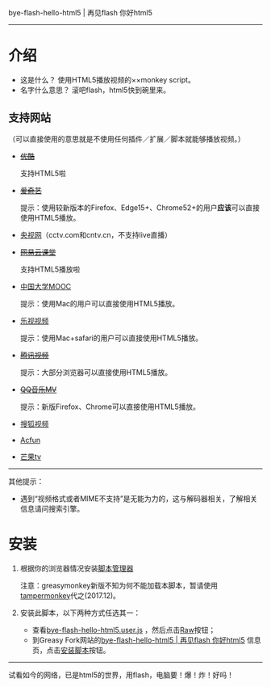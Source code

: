 bye-flash-hello-html5 | 再见flash 你好html5

---

# 介绍

- 这是什么？
  使用HTML5播放视频的××monkey script。
- 名字什么意思？
  滚吧flash，html5快到碗里来。


## 支持网站

（可以直接使用的意思就是不使用任何插件／扩展／脚本就能够播放视频。）

- ~~[优酷](http://youku.com)~~

  支持HTML5啦

- ~~[爱奇艺](http://iqiyi.com)~~

  提示：使用较新版本的Firefox、Edge15+、Chrome52+的用户**应该**可以直接使用HTML5播放。

- [央视网](http://cctv.com)（cctv.com和cntv.cn，不支持live直播）

- ~~[网易云课堂](http://study.163.com)~~

  支持HTML5播放啦

- [中国大学MOOC](http://icourse163.org)

  提示：使用Mac的用户可以直接使用HTML5播放。

- [乐视视频](http://le.com)

  提示：使用Mac+safari的用户可以直接使用HTML5播放。

- ~~[腾讯视频](https://v.qq.com)~~

  提示：大部分浏览器可以直接使用HTML5播放。

- ~~[QQ音乐MV](https://y.qq.com/portal/mv_lib.html)~~

  提示：新版Firefox、Chrome可以直接使用HTML5播放。

- [搜狐视频](https://tv.sohu.com/)

- [Acfun](http://acfun.cn)

- [芒果tv](https://www.mgtv.com/)

---

其他提示：

- 遇到“视频格式或者MIME不支持”是无能为力的，这与解码器相关，了解相关信息请问搜索引擎。

# 安装

1. 根据你的浏览器情况安装[脚本管理器](https://greasyfork.org/zh-CN)

   注意：greasymonkey新版不知为何不能加载本脚本，暂请使用[tampermonkey](https://tampermonkey.net/)代之(2017.12)。

2. 安装此脚本，以下两种方式任选其一：
   - 查看[bye-flash-hello-html5.user.js](https://github.com/levinit/bye-flash-hello-html5/blob/master/bye-flash-hello-html5.user.js) ，然后点击[Raw](https://github.com/levinit/bye-flash-hello-html5/raw/master/bye-flash-hello-html5.user.js)按钮；
   - 到Greasy Fork网站的[bye-flash-hello-html5 | 再见flash 你好html5](https://greasyfork.org/zh-CN/scripts/30879-bye-flash-hello-html5-%E5%86%8D%E8%A7%81flash-%E4%BD%A0%E5%A5%BDhtml5) 信息页，点击[安装脚本](https://greasyfork.org/scripts/30879-bye-flash-hello-html5-%E5%86%8D%E8%A7%81flash-%E4%BD%A0%E5%A5%BDhtml5/code/bye-flash-hello-html5%20%7C%20%E5%86%8D%E8%A7%81flash%20%E4%BD%A0%E5%A5%BDhtml5.user.js)按钮。

---

试看如今的网络，已是html5的世界，用flash，电脑要！爆！炸！好吗！